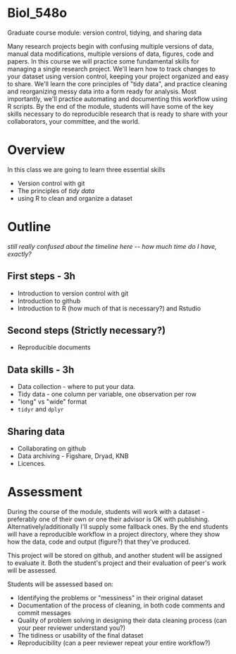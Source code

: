 # Biol_548o
Graduate course module: version control, tidying, and sharing data

Many research projects begin with confusing multiple versions of data, manual data modifications, multiple versions of data, figures, code and papers. In this course we will practice some fundamental skills for managing a single research project. We'll learn how to track changes to your dataset using version control, keeping your project organized and easy to share. We'll learn the core principles of "tidy data", and practice cleaning and reorganizing messy data into a form ready for analysis. Most importantly, we'll practice automating and documenting this workflow using R scripts. By the end of the module, students will have some of the key skills necessary to do reproducible research that is ready to share with your collaborators, your committee, and the world.

# Overview
In this class we are going to learn three essential skills

* Version control with git
* The principles of _tidy data_
* using R to clean and organize a dataset

# Outline

_still really confused about the timeline here -- how much time do I have, exactly?_

## First steps - 3h
* Introduction to version control with git 
* Introduction to github
* Introduction to R (how much of that is necessary?) and Rstudio

## Second steps (Strictly necessary?)
* Reproducible documents

## Data skills - 3h
* Data collection - where to put your data.
* Tidy data - one column per variable, one observation per row
* "long" vs "wide" format
* `tidyr` and `dplyr`

## Sharing data
* Collaborating on github
* Data archiving - Figshare, Dryad, KNB
* Licences.

# Assessment

During the course of the module, students will work with a dataset - preferably one of their own or one their advisor is OK with publishing. Alternatively/additionally I'll supply some fallback ones. By the end students will have a reproducible workflow in a project directory, where they show how the data, code and output (figure?) that they've produced. 

This project will be stored on github, and another student will be assigned to evaluate it. Both the student's project and their evaluation of peer's work will be assessed.

Students will be assessed based on:

* Identifying the problems or "messiness" in their original dataset
* Documentation of the process of cleaning, in both code comments and commit messages
* Quality of problem solving in designing their data cleaning process (can your peer reviewer understand you?)
* The tidiness or usability of the final dataset
* Reproducibility (can a peer reviewer repeat your entire workflow?)

